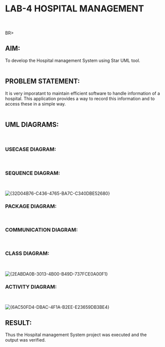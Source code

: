 # LAB-4                                      HOSPITAL MANAGEMENT
</BR>
</BR>BR>

## AIM:
To develop the Hospital management System using Star UML tool.
</BR>
</BR>
## PROBLEM STATEMENT:
It is very imporatant to maintain efficient software to handle information of a hospital.
This application provides a way to record this information and to access these in a simple way.
</BR>
</BR>
## UML DIAGRAMS:
</BR>

### USECASE DIAGRAM:
</BR>

### SEQUENCE DIAGRAM:

</BR>

![{32D04B76-C436-4765-BA7C-C340DBE52680}](https://github.com/user-attachments/assets/3f1deb96-47df-44d7-85d9-2a3ea7abfce1)

### PACKAGE DIAGRAM:

</BR>

### COMMUNICATION DIAGRAM:

</BR>

### CLASS DIAGRAM:

</BR>

![{2EABDA0B-3013-4B00-B49D-737FCE0A00F1}](https://github.com/user-attachments/assets/46f01239-d661-4940-81d6-98d4c42a4af0)


### ACTIVITY DIAGRAM:

</BR>

![{6AC50FD4-DBAC-4F1A-B2EE-E23659DB3BE4}](https://github.com/user-attachments/assets/def2019e-c3d6-4fb2-91a3-a87f6d738931)


## RESULT:
Thus the Hospital management System project was executed and the output was verified.
